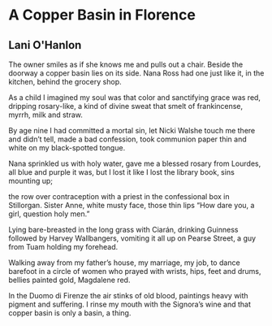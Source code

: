 # A Copper Basin in Florence
## Lani O'Hanlon
The owner smiles as if she knows me
and pulls out a chair. Beside the doorway
a copper basin lies on its side. Nana Ross had one
just like it, in the kitchen, behind the grocery shop.

As a child I imagined my soul was that color
and sanctifying grace was red, dripping
rosary-like, a kind of divine sweat that smelt
of frankincense, myrrh, milk and straw.

By age nine I had committed a mortal sin,
let Nicki Walshe touch me there and didn’t tell,
made a bad confession, took communion
paper thin and white on my black-spotted tongue.

Nana sprinkled us with holy water,
gave me a blessed rosary from Lourdes,
all blue and purple it was, but I lost it
like I lost the library book, sins mounting up;

the row over contraception with a priest
in the confessional box in Stillorgan.
Sister Anne, white musty face, those thin lips
“How dare you, a girl, question holy men.”

Lying bare-breasted in the long grass with Ciarán,
drinking Guinness followed by Harvey Wallbangers,
vomiting it all up on Pearse Street,
a guy from Tuam holding my forehead.

Walking away from my father’s house, my marriage,
my job, to dance barefoot in a circle of women
who prayed with wrists, hips, feet and drums,
bellies painted gold, Magdalene red.

In the Duomo di Firenze the air stinks of old blood,
paintings heavy with pigment and suffering.
I rinse my mouth with the Signora’s wine
and that copper basin is only a basin, a thing.
